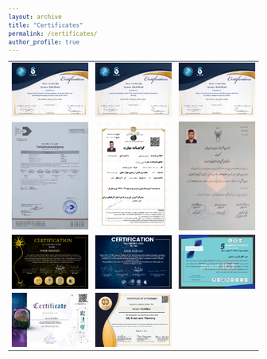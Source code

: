 ```yaml
---
layout: archive
title: "Certificates"
permalink: /certificates/
author_profile: true
---
```


| | | |
|:-------------------------:|:-------------------------:|:-------------------------:|
| <a href="/images/certificate-01.png" target="_blank"><img src="/images/certificate-01.png" /></a> | <a href="/images/certificate-02.png" target="_blank"><img src="/images/certificate-02.png" /></a> | <a href="/images/certificate-03.png" target="_blank"><img src="/images/certificate-03.png" /></a> |
| <a href="/images/certificate-04.jpg" target="_blank"><img src="/images/certificate-04.jpg" /></a> | <a href="/images/certificate-05.png" target="_blank"><img src="/images/certificate-05.png" /></a> | <a href="/images/certificate-06.jpg" target="_blank"><img src="/images/certificate-06.jpg" /></a> |
| <a href="/images/certificate-07.png" target="_blank"><img src="/images/certificate-07.png" /></a> | <a href="/images/certificate-08.png" target="_blank"><img src="/images/certificate-08.png" /></a> | <a href="/images/certificate-10.png" target="_blank"><img src="/images/certificate-10.png" /></a> | <a href="/images/certificate-09.jpg" target="_blank"><img src="/images/certificate-09.jpg" /></a> | <a href="/images/certificate-14.jpeg" target="_blank"><img src="/images/certificate-14.jpeg" /></a> | <a href="/images/certificate-13.png" target="_blank"><img src="/images/certificate-13.png" /></a> |
| <a href="/images/certificate-11.jpeg" target="_blank"><img src="/images/certificate-11.jpeg" /></a> | <a href="/images/certificate-12.jpg" target="_blank"><img src="/images/certificate-12.jpg" /></a> |
